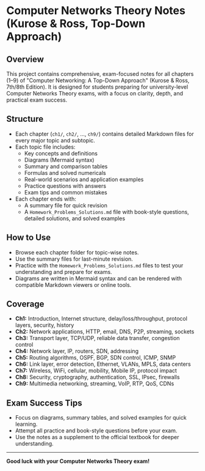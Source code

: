 # Computer Networks Theory Notes (Kurose & Ross, Top-Down Approach)

## Overview
This project contains comprehensive, exam-focused notes for all chapters (1–9) of "Computer Networking: A Top-Down Approach" (Kurose & Ross, 7th/8th Edition). It is designed for students preparing for university-level Computer Networks Theory exams, with a focus on clarity, depth, and practical exam success.

## Structure
- Each chapter (`ch1/`, `ch2/`, ..., `ch9/`) contains detailed Markdown files for every major topic and subtopic.
- Each topic file includes:
  - Key concepts and definitions
  - Diagrams (Mermaid syntax)
  - Summary and comparison tables
  - Formulas and solved numericals
  - Real-world scenarios and application examples
  - Practice questions with answers
  - Exam tips and common mistakes
- Each chapter ends with:
  - A summary file for quick revision
  - A `Homework_Problems_Solutions.md` file with book-style questions, detailed solutions, and solved examples

## How to Use
- Browse each chapter folder for topic-wise notes.
- Use the summary files for last-minute revision.
- Practice with the `Homework_Problems_Solutions.md` files to test your understanding and prepare for exams.
- Diagrams are written in Mermaid syntax and can be rendered with compatible Markdown viewers or online tools.

## Coverage
- **Ch1:** Introduction, Internet structure, delay/loss/throughput, protocol layers, security, history
- **Ch2:** Network applications, HTTP, email, DNS, P2P, streaming, sockets
- **Ch3:** Transport layer, TCP/UDP, reliable data transfer, congestion control
- **Ch4:** Network layer, IP, routers, SDN, addressing
- **Ch5:** Routing algorithms, OSPF, BGP, SDN control, ICMP, SNMP
- **Ch6:** Link layer, error detection, Ethernet, VLANs, MPLS, data centers
- **Ch7:** Wireless, WiFi, cellular, mobility, Mobile IP, protocol impact
- **Ch8:** Security, cryptography, authentication, SSL, IPsec, firewalls
- **Ch9:** Multimedia networking, streaming, VoIP, RTP, QoS, CDNs

## Exam Success Tips
- Focus on diagrams, summary tables, and solved examples for quick learning.
- Attempt all practice and book-style questions before your exam.
- Use the notes as a supplement to the official textbook for deeper understanding.

---
**Good luck with your Computer Networks Theory exam!** 